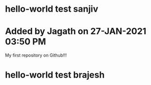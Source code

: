 # hello-world test sanjiv
# Added by Jagath on 27-JAN-2021 03:50 PM
My first repository on Github!!!
# hello-world test brajesh
